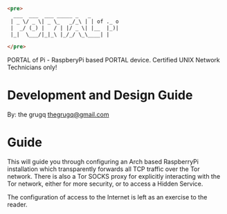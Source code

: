 ```html
<pre>
  ___  ___  ___ _____ _   _
 | _ \/ _ \| _ \_   _/_\ | | of ._ o  
 |  _/ (_) |   / | |/ _ \| |__  |_)|  
 |_|  \___/|_|_\ |_/_/ \_\____| |

</pre>
```


PORTAL of Pi - RaspberyPi based PORTAL device. Certified UNIX Network Technicians only!

Development and Design Guide
=============================

By: the grugq <thegrugq@gmail.com>


Guide
=====

This will guide you through configuring an Arch based RaspberryPi installation
which transparently forwards all TCP traffic over the Tor network. There is 
also a Tor SOCKS proxy for explicitly interacting with the Tor network, either
for more security, or to access a Hidden Service.

The configuration of access to the Internet is left as an exercise to the reader.
